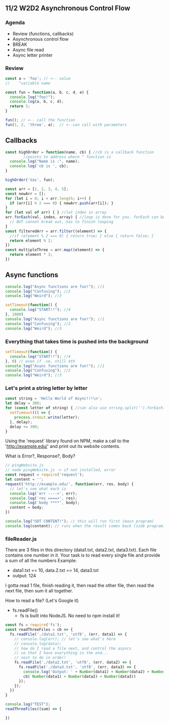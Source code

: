 ## 11/2 W2D2 Asynchronous Control Flow
### Agenda
* Review (functions, callbacks)
* Asynchronous control flow
* BREAK
* Async file read
* Async letter printer

### Review
```javascript
const a = 'foo'; // <-- value
//    ^variable name

const fun = function(a, b, c, d, e) {
  console.log("foo!");
  console.log(a, b, c, d);
  return 3;
}

fun(); // <-- call the function
fun(1, 2, 'three', a);  // <--can call with parameters
```
## Callbacks
```javascript
const highOrder = function(name, cb) { //cb is a callback function
        //points to address where ^ function is
  console.log("Name is :", name);
  console.log('cb is ', cb);
}

highOrder('Vas', fun);
```
```javascript
const arr = [1, 2, 3, 4, 5];
const newArr = [];
for (let i = 0; i < arr.length; i++) {
  if (arr[i] % 2 === 0) { newArr.push(arr[i]); }
}
for (let val of arr) { } //let index in array
arr.forEach(val, index, array) { //loop is done for you. forEach can be for arrays or objects
  // BUT cannot break out, has to finish looping
}
const filteredArr = arr.filter((element) => {
  //if (element % 2 === 0) { return true; } else { return false; }
  return element % 2;
})
const multipleThree = arr.map((element) => {
  return element * 3;
})
```
## Async functions
```javascript
console.log("Async functions are fun!"); //1
console.log("Confusing"); //2
console.log("Weird"); //3
```
```javascript
setTimeout(function() {
  console.log("START!!"); //4
}, 1000)
console.log("Async functions are fun!"); //1
console.log("Confusing"); //2
console.log("Weird"); //3
```
### Everything that takes time is pushed into the background
```javascript
setTimeout(function() {
  console.log("START!!"); //4
}, 0) // even if -ve, still 4th
console.log("Async functions are fun!"); //1
console.log("Confusing"); //2
console.log("Weird"); //3
```
### Let's print a string letter by letter
```javascript
const string = 'Hello World of Async!!!\n';
let delay = 300;
for (const letter of string) { //can also use string.split('').forEach(....)
  setTimeout(() => {
    process.stdout.write(letter);
  }, delay);
  delay += 300;
}
```
Using the 'request' library found on NPM, make a call to the 'http://example.edu/' and print out its website contents.

What is Error?, Response?, Body?

```javascript
// pingWebsite.js
// node pingWebsite.js -> if not installed, error
const request = require('request'); 
let content = '';
request('http://example.edu/', function(err, res, body) {
  // let's see what each is
  console.log('err ---->', err); 
  console.log('res ====>', res);
  console.log('body ****', body);
  content = body;
})

console.log("GOT CONTENT!"); // this will run first (main program)
console.log(content); // runs when the result comes back (side program)
```
### fileReader.js
There are 3 files in this directory (data1.txt, data2.txt, data3.txt).
Each file contains one number in it.
Your task is to read every single file and provide a sum of all the numbers
Example:<br />
* data1.txt == 10, data.2.txt == 14, data3.txt
* output: 124

I gotta read 1 file, finish reading it, then read the other file, then read the next file, then sum it all together.

How to read a file? (Let's Google it)
* fs.readFile()
  * fs is built into NodeJS. No need to npm install it!
```javascript
const fs = require('fs');
const readThreeFiles = cb => {
  fs.readFile('./data1.txt', 'utf8', (err, data1) => {
    // console.log(err); // let's see what's here
    // console.log(data);
    // how do I read a file next, and control the asyncs 
    // so that I have everything in the end...
    // nest to do in order!
    fs.readFile('./data2.txt', 'utf8', (err, data2) => { 
      fs.readFile('./data3.txt', 'utf8', (err, data3) => { 
        console.log('Output: ' + Number(data1) + Number(data2) + Number(data3));
        cb( Number(data1) + Number(data2) + Number(data3))
      }); 
    });
  })
}

console.log("TEST");
readThreeFiles((sum) => {

})

```